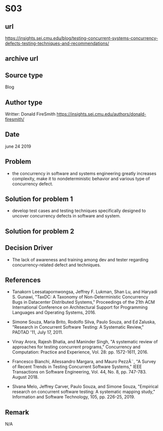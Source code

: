 # S03

## url
https://insights.sei.cmu.edu/blog/testing-concurrent-systems-concurrency-defects-testing-techniques-and-recommendations/

## archive url


## Source type
Blog


## Author type
Writter: Donald FireSmith
https://insights.sei.cmu.edu/authors/donald-firesmith/


## Date
june 24 2019


## Problem
- the concurrency in software and systems engineering greatly increases complexity, make it to nondeterministic behavior and various type of concurrency defect.


## Solution for problem 1
- develop test cases and testing techniques specifically designed to uncover concurrency defects in software and system.


## Solution for problem 2


## Decision Driver
- The lack of awareness and training among  dev and tester regarding concurrency-related defect and techniques.


## References 
- Tanakorn Leesatapornwongsa, Jeffrey F. Lukman, Shan Lu, and Haryadi S. Gunawi, "TaxDC: A Taxonomy of Non-Deterministic Concurrency Bugs in Datacenter Distributed Systems," Proceedings of the 21th ACM International Conference on Architectural Support for Programming Languages and Operating Systems, 2016.

- Simone Souza, Maria Brito, Rodolfo Silva, Paulo Souza, and Ed Zaluska, "Research in Concurrent Software Testing: A Systematic Review," PADTAD '11, July 17, 2011.

- Vinay Arora, Rajesh Bhatia, and Maninder Singh, "A systematic review of approaches for testing concurrent programs," Concurrency and Computation: Practice and Experience, Vol. 28: pp. 1572-1611, 2016.
- Francesco Bianchi, Allessandro Margara, and Mauro PezzÃ¨, "A Survey of Recent Trends in Testing Concurrent Software Systems," IEEE Transactions on Software Engineering, Vol. 44, No. 8, pp. 747-783. August 2018.

- Slvana Melo, Jeffrey Carver, Paulo Souza, and Simone Souza, "Empirical research on concurrent software testing: A systematic mapping study," Information and Software Technology, 105, pp. 226-25, 2019.

## Remark
N/A

